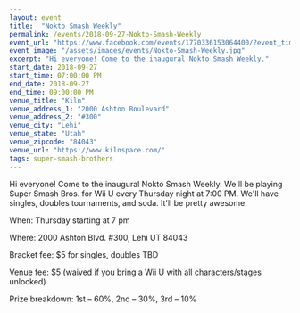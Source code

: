 ```yaml
---
layout: event
title:  "Nokto Smash Weekly"
permalink: /events/2018-09-27-Nokto-Smash-Weekly
event_url: "https://www.facebook.com/events/1770336153064400/?event_time_id=1770336183064397"
event_image: "/assets/images/events/Nokto-Smash-Weekly.jpg"
excerpt: "Hi everyone! Come to the inaugural Nokto Smash Weekly."
start_date: 2018-09-27
start_time: 07:00:00 PM
end_date: 2018-09-27
end_time: 09:00:00 PM
venue_title: "Kiln"
venue_address_1: "2000 Ashton Boulevard"
venue_address_2: "#300"
venue_city: "Lehi"
venue_state: "Utah"
venue_zipcode: "84043"
venue_url: "https://www.kilnspace.com/"
tags: super-smash-brothers
---
```


Hi everyone! Come to the inaugural Nokto Smash Weekly. We'll be playing Super Smash Bros. for Wii U every Thursday night at 7:00 PM. We'll have singles, doubles tournaments, and soda. It'll be pretty awesome. 

When: Thursday starting at 7 pm

Where: 2000 Ashton Blvd. #300, Lehi UT 84043

Bracket fee: $5 for singles, doubles TBD

Venue fee: $5 (waived if you bring a Wii U with all characters/stages unlocked)

Prize breakdown: 1st – 60%, 2nd – 30%, 3rd – 10%